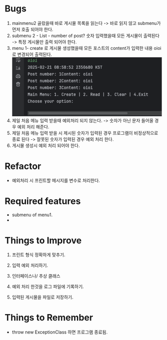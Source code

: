 # Bugs
1. mainmenu2 골랐을때 바로 게시물 목록을 읽는다 -> 바로 읽지 않고 submenu가 먼저 호출 되어야 한다. 
2. submenu 2 - List - number of post? 숫자 입력했을때 모든 게시물이 출력된다 -> 특정 게시물만 출력 되어야 한다. 
3. menu 1- create 로 게시물 생성했을때 모든 포스트의 content가 입력한 내용 oioi로 변경되어 출력된다.
![img.png](img.png)
4. 제일 처음 메뉴 입력 받을때 예외처리 되지 않는다. -> 숫자가 아닌 문자 들어올 경우 예외 처리 해준다. 
5. 제일 처음 메뉴 입력 받을 시 제시된 숫자가 입력된 경우 프로그램이 비정상적으로 종료 된다 -> 잘못된 숫자가 입력된 경우 예외 처리 한다. 
6. 게시물 생성시 예외 처리 되어야 한다. 

# Refactor 
- 예외처리 시 프린트할 메시지를 변수로 처리한다. 

# Required features 
- submenu of menu1. 
- 
# Things to Improve
1. 프린트 형식 정확하게 맞추기. 
2. 입력 예외 처리하기. 
3. 인터페이스나/ 추상 클래스

4. 예외 처리 한것을 로그 파일에 기록하기. 
5. 입력된 게시물을 파일로 저장하기. 

# Things to Remember
- throw new ExceptionClass 하면 프로그램 종료됨. 
